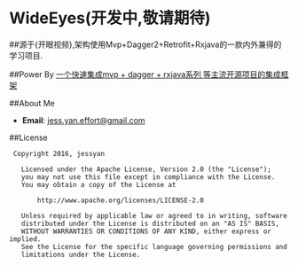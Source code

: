 # WideEyes(开发中,敬请期待)
##源于{开眼视频},架构使用Mvp+Dagger2+Retrofit+Rxjava的一款内外兼得的学习项目. 

##Power By 
[一个快速集成mvp + dagger + rxjava系列 等主流开源项目的集成框架](https://github.com/JessYanCoding/MVPArms)


##About Me 
* **Email**: jess.yan.effort@gmail.com

##License
```
 Copyright 2016, jessyan  
  
   Licensed under the Apache License, Version 2.0 (the "License");
   you may not use this file except in compliance with the License.
   You may obtain a copy of the License at 

       http://www.apache.org/licenses/LICENSE-2.0  

   Unless required by applicable law or agreed to in writing, software
   distributed under the License is distributed on an "AS IS" BASIS,
   WITHOUT WARRANTIES OR CONDITIONS OF ANY KIND, either express or implied.
   See the License for the specific language governing permissions and
   limitations under the License. 
```
